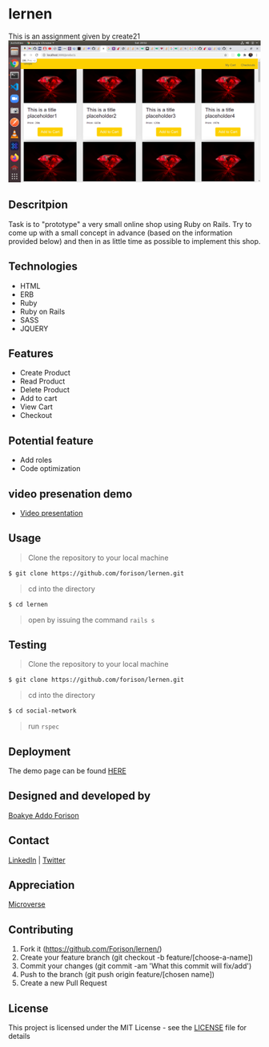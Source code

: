 # lernen
This is an assignment given by create21 
![lernen demo page](./lernen.png)

## Descritpion
Task is to &quot;prototype&quot; a very small online shop using Ruby on Rails. Try to come
up with a small concept in advance (based on the information provided below) and
then in as little time as possible to implement this shop.

## Technologies

- HTML
- ERB
- Ruby
- Ruby on Rails 
- SASS
- JQUERY

## Features
- Create Product
- Read Product
- Delete Product
- Add to cart 
- View Cart 
- Checkout

## Potential feature

- Add roles
- Code optimization

## video presenation demo

- [Video presentation](https://www.loom.com/share/a37143a5d4b04e5fb36b4a51706db804)

## Usage

> Clone the repository to your local machine

```sh
$ git clone https://github.com/forison/lernen.git
```
> cd into the directory

```sh
$ cd lernen
```

> open by issuing the command ```rails s```

## Testing

> Clone the repository to your local machine

```sh
$ git clone https://github.com/forison/lernen.git
```
> cd into the directory

```sh
$ cd social-network
```

> run ```rspec```

## Deployment

The demo page can be found [HERE](https://nosebook.herokuapp.com)

## Designed and developed by

[Boakye Addo Forison](https://github.com/Forison)

## Contact

[LinkedIn](https://www.linkedin.com/in/forison/) | [Twitter](https://twitter.com/addo_forison)

## Appreciation

[Microverse](https://www.microverse.org/ "The Global School for Remote Software Developers!")

## Contributing

1. Fork it (https://github.com/Forison/lernen/)
2. Create your feature branch (git checkout -b feature/[choose-a-name])
3. Commit your changes (git commit -am 'What this commit will fix/add')
4. Push to the branch (git push origin feature/[chosen name])
5. Create a new Pull Request

## License

This project is licensed under the MIT License - see the [LICENSE](./LICENSE.md) file for details
